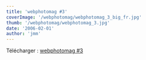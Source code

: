 ```yaml
---
title: 'webphotomag #3'
coverImage: '/webphotomag/webphotomag_3_big_fr.jpg'
thumb: '/webphotomag/webphotomag_3.jpg'
date: '2006-02-01'
author: 'jmm'
---
```



Télécharger : [webphotomag #3](/webphotomag/webphotomag_3_fr.pdf)
